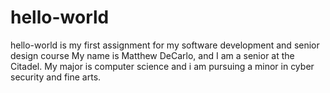 # hello-world
hello-world is my first assignment for my software development and senior design course 
My name is Matthew DeCarlo, and I am a senior at the Citadel. My major is computer science and i am pursuing a minor in cyber security and fine arts. 
